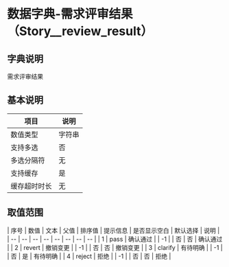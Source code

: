 # 数据字典-需求评审结果（Story__review_result）
## 字典说明
需求评审结果

## 基本说明
| 项目 | 说明 |
| -- | -- |
| 数值类型 | 字符串 |
| 支持多选 | 否 |
| 多选分隔符 | 无 |
| 支持缓存 | 是 |
| 缓存超时时长 | 无 |

## 取值范围
| 序号 | 数值 | 文本 | 父值 | 排序值 | 提示信息 | 是否显示空白 | 默认选择 | 说明 |
| -- | -- | -- | -- | -- | -- | -- | -- |
| 1 | pass | 确认通过 |  | -1 |  | 否 | 否 | 确认通过 |
| 2 | revert | 撤销变更 |  | -1 |  | 否 | 否 | 撤销变更 |
| 3 | clarify | 有待明确 |  | -1 |  | 否 | 是 | 有待明确 |
| 4 | reject | 拒绝 |  | -1 |  | 否 | 否 | 拒绝 |


